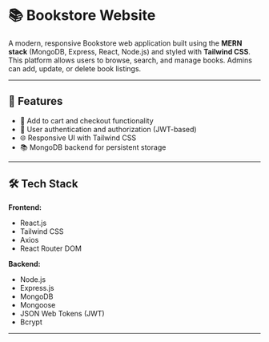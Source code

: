 # 📚 Bookstore Website

A modern, responsive Bookstore web application built using the **MERN stack** (MongoDB, Express, React, Node.js) and styled with **Tailwind CSS**. This platform allows users to browse, search, and manage books. Admins can add, update, or delete book listings.

---

## 🚀 Features

- 🛒 Add to cart and checkout functionality
- 🧑 User authentication and authorization (JWT-based)
- 🌐 Responsive UI with Tailwind CSS
- 📚 MongoDB backend for persistent storage

---

## 🛠️ Tech Stack

**Frontend:**

- React.js
- Tailwind CSS
- Axios
- React Router DOM

**Backend:**

- Node.js
- Express.js
- MongoDB
- Mongoose
- JSON Web Tokens (JWT)
- Bcrypt

---
